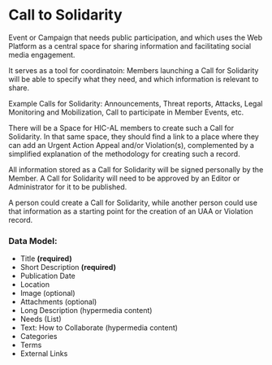 # Call to Solidarity

Event or Campaign that needs public participation, and which uses the Web Platform as a central space for sharing information and facilitating social media engagement.

It serves as a tool for coordinatoin: Members launching a Call for Solidarity will be able to specify what they need, and which information is relevant to share.

Example Calls for Solidarity: Announcements, Threat reports, Attacks, Legal Monitoring and Mobilization, Call to participate in Member Events, etc.

There will be a Space for HIC-AL members to create such a Call for Solidarity. In that same space, they should find a link to a place where they can add an Urgent Action Appeal and/or Violation(s), complemented by a simplified explanation of the methodology for creating such a record.

All information stored as a Call for Solidarity will be signed personally by the Member. A Call for Solidarity will need to be approved by an Editor or Administrator for it to be published.

A person could create a Call for Solidarity, while another person could use that information as a starting point for the creation of an UAA or Violation record.



### Data Model:

- Title **(required)**
- Short Description **(required)**
- Publication Date
- Location
- Image (optional)
- Attachments (optional)
- Long Description (hypermedia content)
- Needs (List)
- Text: How to Collaborate (hypermedia content)
- Categories
- Terms
- External Links
